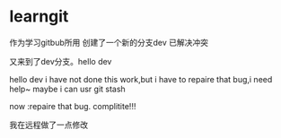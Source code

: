 # learngit
作为学习gitbub所用
创建了一个新的分支dev 已解决冲突

又来到了dev分支。hello dev

hello dev 
i have not done this work,but i have to repaire that bug,i need help~
maybe i can usr git stash

now :repaire that bug.
complitite!!!

我在远程做了一点修改

